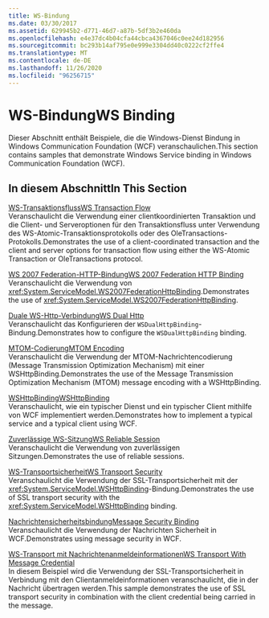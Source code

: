 ```yaml
---
title: WS-Bindung
ms.date: 03/30/2017
ms.assetid: 629945b2-d771-46d7-a87b-5df3b2e460da
ms.openlocfilehash: e4e37dc4b04cfa44cbca4367046c0ee24d182956
ms.sourcegitcommit: bc293b14af795e0e999e3304dd40c0222cf2ffe4
ms.translationtype: MT
ms.contentlocale: de-DE
ms.lasthandoff: 11/26/2020
ms.locfileid: "96256715"
---
```

# <a name="ws-binding"></a><span data-ttu-id="01440-102">WS-Bindung</span><span class="sxs-lookup"><span data-stu-id="01440-102">WS Binding</span></span>

<span data-ttu-id="01440-103">Dieser Abschnitt enthält Beispiele, die die Windows-Dienst Bindung in Windows Communication Foundation (WCF) veranschaulichen.</span><span class="sxs-lookup"><span data-stu-id="01440-103">This section contains samples that demonstrate Windows Service binding in Windows Communication Foundation (WCF).</span></span>  
  
## <a name="in-this-section"></a><span data-ttu-id="01440-104">In diesem Abschnitt</span><span class="sxs-lookup"><span data-stu-id="01440-104">In This Section</span></span>  

 [<span data-ttu-id="01440-105">WS-Transaktionsfluss</span><span class="sxs-lookup"><span data-stu-id="01440-105">WS Transaction Flow</span></span>](ws-transaction-flow.md)  
 <span data-ttu-id="01440-106">Veranschaulicht die Verwendung einer clientkoordinierten Transaktion und die Client- und Serveroptionen für den Transaktionsfluss unter Verwendung des WS-Atomic-Transaktionsprotokolls oder des OleTransactions-Protokolls.</span><span class="sxs-lookup"><span data-stu-id="01440-106">Demonstrates the use of a client-coordinated transaction and the client and server options for transaction flow using either the WS-Atomic Transaction or OleTransactions protocol.</span></span>  
  
 [<span data-ttu-id="01440-107">WS 2007 Federation-HTTP-Bindung</span><span class="sxs-lookup"><span data-stu-id="01440-107">WS 2007 Federation HTTP Binding</span></span>](ws-2007-federation-http-binding.md)  
 <span data-ttu-id="01440-108">Veranschaulicht die Verwendung von <xref:System.ServiceModel.WS2007FederationHttpBinding>.</span><span class="sxs-lookup"><span data-stu-id="01440-108">Demonstrates the use of <xref:System.ServiceModel.WS2007FederationHttpBinding>.</span></span>  
  
 [<span data-ttu-id="01440-109">Duale WS-Http-Verbindung</span><span class="sxs-lookup"><span data-stu-id="01440-109">WS Dual Http</span></span>](ws-dual-http.md)  
 <span data-ttu-id="01440-110">Veranschaulicht das Konfigurieren der `WSDualHttpBinding`-Bindung.</span><span class="sxs-lookup"><span data-stu-id="01440-110">Demonstrates how to configure the `WSDualHttpBinding` binding.</span></span>  
  
 [<span data-ttu-id="01440-111">MTOM-Codierung</span><span class="sxs-lookup"><span data-stu-id="01440-111">MTOM Encoding</span></span>](mtom-encoding.md)  
 <span data-ttu-id="01440-112">Veranschaulicht die Verwendung der MTOM-Nachrichtencodierung (Message Transmission Optimization Mechanism) mit einer WSHttpBinding.</span><span class="sxs-lookup"><span data-stu-id="01440-112">Demonstrates the use of the Message Transmission Optimization Mechanism (MTOM) message encoding with a WSHttpBinding.</span></span>  
  
 [<span data-ttu-id="01440-113">WSHttpBinding</span><span class="sxs-lookup"><span data-stu-id="01440-113">WSHttpBinding</span></span>](wshttpbinding.md)  
 <span data-ttu-id="01440-114">Veranschaulicht, wie ein typischer Dienst und ein typischer Client mithilfe von WCF implementiert werden.</span><span class="sxs-lookup"><span data-stu-id="01440-114">Demonstrates how to implement a typical service and a typical client using WCF.</span></span>  
  
 [<span data-ttu-id="01440-115">Zuverlässige WS-Sitzung</span><span class="sxs-lookup"><span data-stu-id="01440-115">WS Reliable Session</span></span>](ws-reliable-session.md)  
 <span data-ttu-id="01440-116">Veranschaulicht die Verwendung von zuverlässigen Sitzungen.</span><span class="sxs-lookup"><span data-stu-id="01440-116">Demonstrates the use of reliable sessions.</span></span>  
  
 [<span data-ttu-id="01440-117">WS-Transportsicherheit</span><span class="sxs-lookup"><span data-stu-id="01440-117">WS Transport Security</span></span>](ws-transport-security.md)  
 <span data-ttu-id="01440-118">Veranschaulicht die Verwendung der SSL-Transportsicherheit mit der <xref:System.ServiceModel.WSHttpBinding>-Bindung.</span><span class="sxs-lookup"><span data-stu-id="01440-118">Demonstrates the use of SSL transport security with the <xref:System.ServiceModel.WSHttpBinding> binding.</span></span>  
  
 [<span data-ttu-id="01440-119">Nachrichtensicherheitsbindung</span><span class="sxs-lookup"><span data-stu-id="01440-119">Message Security Binding</span></span>](message-security-binding.md)  
 <span data-ttu-id="01440-120">Veranschaulicht die Verwendung der Nachrichten Sicherheit in WCF.</span><span class="sxs-lookup"><span data-stu-id="01440-120">Demonstrates using message security in WCF.</span></span>  
  
 [<span data-ttu-id="01440-121">WS-Transport mit Nachrichtenanmeldeinformationen</span><span class="sxs-lookup"><span data-stu-id="01440-121">WS Transport With Message Credential</span></span>](ws-transport-with-message-credential.md)  
 <span data-ttu-id="01440-122">In diesem Beispiel wird die Verwendung der SSL-Transportsicherheit in Verbindung mit den Clientanmeldeinformationen veranschaulicht, die in der Nachricht übertragen werden.</span><span class="sxs-lookup"><span data-stu-id="01440-122">This sample demonstrates the use of SSL transport security in combination with the client credential being carried in the message.</span></span>
